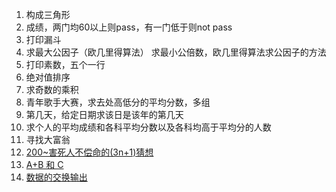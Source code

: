 01. 构成三角形
02. 成绩，两门均60以上则pass，有一门低于则not pass
03. 打印漏斗
04. 求最大公因子（欧几里得算法）
	求最小公倍数，欧几里得算法求公因子的方法
05. 打印素数，五个一行
06. 绝对值排序
07. 求奇数的乘积
08. 青年歌手大赛，求去处高低分的平均分数，多组
09. 第几天，给定日期求该日是该年的第几天
10. 求个人的平均成绩和各科平均分数以及各科均高于平均分的人数
11. 寻找大富翁
12. [200~害死人不偿命的(3n+1)猜想](https://pintia.cn/problem-sets/994805260223102976/problems/994805325918486528)
13. [A+B 和 C](https://pintia.cn/problem-sets/994805260223102976/problems/994805312417021952)
14. [数据的交换输出](http://acm.hdu.edu.cn/showproblem.php?pid=2016)
